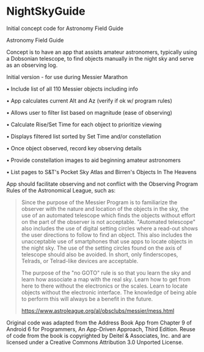 # NightSkyGuide
Initial concept code for Astronomy Field Guide

Astronomy Field Guide

Concept is to have an app that assists amateur astronomers,
typically using a Dobsonian telescope, to find objects manually
in the night sky and serve as an observing log.

Initial version - for use during Messier Marathon

•	Include list of all 110 Messier objects including info

•	App calculates current Alt and Az (verify if ok w/ program rules)

•	Allows user to filter list based on magnitude (ease of observing)

• Calculate Rise/Set Time for each object to prioritize viewing

•	Displays filtered list sorted by Set Time and/or constellation

•	Once object observed, record key observing details

•	Provide constellation images to aid beginning amateur astronomers

•	List pages to S&T's Pocket Sky Atlas and Birren's Objects In The Heavens


App should facilitate observing and not conflict with the Observing 
Program Rules of the Astronomical League, such as:

>Since the purpose of the Messier Program is to familiarize the 
>observer with the nature and location of the objects in the sky, 
>the use of an automated telescope which finds the objects without
>effort on the part of the observer is not acceptable. "Automated
>telescope" also includes the use of digital setting circles where
>a read-out shows the user directions to follow to find an object.
>This also includes the unacceptable use of smartphones that use 
>apps to locate objects in the night sky. The use of the setting 
>circles found on the axis of telescope should also be avoided.
>In short, only finderscopes, Telrads, or Telrad-like devices are 
>acceptable.
>
>The purpose of the "no GOTO" rule is so that you learn the sky
>and learn how associate a map with the real sky. Learn how to
>get from here to there without the electronics or the scales.
>Learn to locate objects without the electronic interface. The 
>knowledge of being able to perform this will always be a benefit
>in the future.
>
>https://www.astroleague.org/al/obsclubs/messier/mess.html

Original code was adapted from the Address Book App from Chapter 9
of Android 6 for Programmers, An App-Driven Approach, Third Edition.
Reuse of code from the book is copyrighted by Deitel & Associates, Inc.
and are licensed under a Creative Commons Attribution 3.0 Unported 
License.

